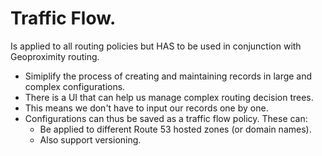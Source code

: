 # **Traffic Flow.**

Is applied to all routing policies but HAS to be used in conjunction with Geoproximity routing.

* Simiplify the process of creating and maintaining records in large and complex configurations.
* There is a UI that can help us manage complex routing decision trees.
* This means we don't have to input our records one by one.
* Configurations can thus be saved as a traffic flow policy. These can:
    * Be applied to different Route 53 hosted zones (or domain names).
    * Also support versioning.